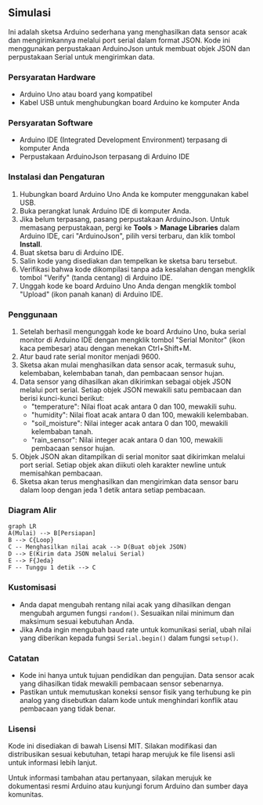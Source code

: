 ## Simulasi

Ini adalah sketsa Arduino sederhana yang menghasilkan data sensor acak dan mengirimkannya melalui port serial dalam format JSON. Kode ini menggunakan perpustakaan ArduinoJson untuk membuat objek JSON dan perpustakaan Serial untuk mengirimkan data.

### Persyaratan Hardware

- Arduino Uno atau board yang kompatibel
- Kabel USB untuk menghubungkan board Arduino ke komputer Anda

### Persyaratan Software

- Arduino IDE (Integrated Development Environment) terpasang di komputer Anda
- Perpustakaan ArduinoJson terpasang di Arduino IDE

### Instalasi dan Pengaturan

1. Hubungkan board Arduino Uno Anda ke komputer menggunakan kabel USB.
2. Buka perangkat lunak Arduino IDE di komputer Anda.
3. Jika belum terpasang, pasang perpustakaan ArduinoJson. Untuk memasang perpustakaan, pergi ke **Tools** > **Manage Libraries** dalam Arduino IDE, cari "ArduinoJson", pilih versi terbaru, dan klik tombol **Install**.
4. Buat sketsa baru di Arduino IDE.
5. Salin kode yang disediakan dan tempelkan ke sketsa baru tersebut.
6. Verifikasi bahwa kode dikompilasi tanpa ada kesalahan dengan mengklik tombol "Verify" (tanda centang) di Arduino IDE.
7. Unggah kode ke board Arduino Uno Anda dengan mengklik tombol "Upload" (ikon panah kanan) di Arduino IDE.

### Penggunaan

1. Setelah berhasil mengunggah kode ke board Arduino Uno, buka serial monitor di Arduino IDE dengan mengklik tombol "Serial Monitor" (ikon kaca pembesar) atau dengan menekan Ctrl+Shift+M.
2. Atur baud rate serial monitor menjadi 9600.
3. Sketsa akan mulai menghasilkan data sensor acak, termasuk suhu, kelembaban, kelembaban tanah, dan pembacaan sensor hujan.
4. Data sensor yang dihasilkan akan dikirimkan sebagai objek JSON melalui port serial. Setiap objek JSON mewakili satu pembacaan dan berisi kunci-kunci berikut:
   - "temperature": Nilai float acak antara 0 dan 100, mewakili suhu.
   - "humidity": Nilai float acak antara 0 dan 100, mewakili kelembaban.
   - "soil_moisture": Nilai integer acak antara 0 dan 100, mewakili kelembaban tanah.
   - "rain_sensor": Nilai integer acak antara 0 dan 100, mewakili pembacaan sensor hujan.
5. Objek JSON akan ditampilkan di serial monitor saat dikirimkan melalui port serial. Setiap objek akan diikuti oleh karakter newline untuk memisahkan pembacaan.
6. Sketsa akan terus menghasilkan dan mengirimkan data sensor baru dalam loop dengan jeda 1 detik antara setiap pembacaan.

### Diagram Alir

```mermaid
graph LR
A(Mulai) --> B[Persiapan]
B --> C{Loop}
C -- Menghasilkan nilai acak --> D(Buat objek JSON)
D --> E(Kirim data JSON melalui Serial)
E --> F{Jeda}
F -- Tunggu 1 detik --> C
```

### Kustomisasi

- Anda dapat mengubah rentang nilai acak yang dihasilkan dengan mengubah argumen fungsi `random()`. Sesuaikan nilai minimum dan maksimum sesuai kebutuhan Anda.
- Jika Anda ingin mengubah baud rate untuk komunikasi serial, ubah nilai yang diberikan kepada fungsi `Serial.begin()` dalam fungsi `setup()`.

### Catatan

- Kode ini hanya untuk tujuan pendidikan dan pengujian. Data sensor acak yang dihasilkan tidak mewakili pembacaan sensor sebenarnya.
- Pastikan untuk memutuskan koneksi sensor fisik yang terhubung ke pin analog yang disebutkan dalam kode untuk menghindari konflik atau pembacaan yang tidak benar.

### Lisensi

Kode ini disediakan di bawah Lisensi MIT. Silakan modifikasi dan distribusikan sesuai kebutuhan, tetapi harap merujuk ke file lisensi asli untuk informasi lebih lanjut.

Untuk informasi tambahan atau pertanyaan, silakan merujuk ke dokumentasi resmi Arduino atau kunjungi forum Arduino dan sumber daya komunitas.
